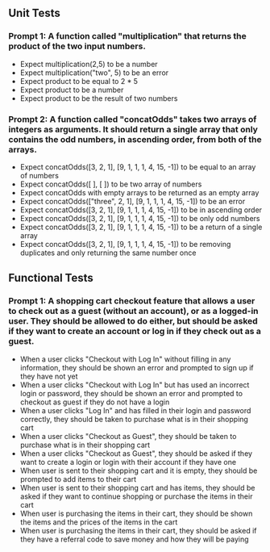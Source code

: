 ## Unit Tests
### Prompt 1: A function called "multiplication" that returns the product of the two input numbers.

* Expect multiplication(2,5) to be a number
* Expect multiplication("two", 5) to be an error
* Expect product to be equal to 2 * 5
* Expect product to be a number
* Expect product to be the result of two numbers

### Prompt 2: A function called "concatOdds" takes two arrays of integers as arguments. It should return a single array that only contains the odd numbers, in ascending order, from both of the arrays.

* Expect concatOdds([3, 2, 1], [9, 1, 1, 1, 4, 15, -1]) to be equal to an array of numbers
* Expect concatOdds([ ], [ ]) to be two array of numbers
* Expect concatOdds with empty arrays to be returned as an empty array
* Expect concatOdds(["three", 2, 1], [9, 1, 1, 1, 4, 15, -1]) to be an error
* Expect concatOdds([3, 2, 1], [9, 1, 1, 1, 4, 15, -1]) to be in ascending order
* Expect concatOdds([3, 2, 1], [9, 1, 1, 1, 4, 15, -1]) to be only odd numbers
* Expect concatOdds([3, 2, 1], [9, 1, 1, 1, 4, 15, -1]) to be a return of a single array
* Expect concatOdds([3, 2, 1], [9, 1, 1, 1, 4, 15, -1]) to be removing duplicates and only returning the same number once

## Functional Tests
### Prompt 1: A shopping cart checkout feature that allows a user to check out as a guest (without an account), or as a logged-in user. They should be allowed to do either, but should be asked if they want to create an account or log in if they check out as a guest.

* When a user clicks "Checkout with Log In" without filling in any information, they should be shown an error and prompted to sign up if they have not yet
* When a user clicks "Checkout with Log In" but has used an incorrect login or password, they should be shown an error and prompted to checkout as guest if they do not have a login
* When a user clicks "Log In" and has filled in their login and password correctly, they should be taken to purchase what is in their shopping cart
* When a user clicks "Checkout as Guest", they should be taken to purchase what is in their shopping cart
* When a user clicks "Checkout as Guest", they should be asked if they want to create a login or login with their account if they have one
* When user is sent to their shopping cart and it is empty, they should be prompted to add items to their cart
* When user is sent to their shopping cart and has items, they should be asked if they want to continue shopping or purchase the items in their cart
* When user is purchasing the items in their cart, they should be shown the items and the prices of the items in the cart
* When user is purchasing the items in their cart, they should be asked if they have a referral code to save money and how they will be paying
